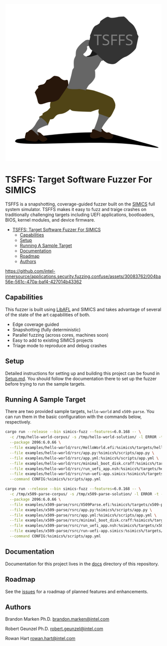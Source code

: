 <p align="center">
  <img src="docs/images/logo.png" alt="TSFFS Logo">
</p>

# TSFFS: Target Software Fuzzer For SIMICS

TSFFS is a snapshotting, coverage-guided fuzzer built on the
[SIMICS](https://www.intel.com/content/www/us/en/developer/articles/tool/simics-simulator.html)
full system simulator. TSFFS makes it easy to fuzz and traige crashes on traditionally
challenging targets including UEFI applications, bootloaders, BIOS, kernel modules, and
device firmware.

- [TSFFS: Target Software Fuzzer For SIMICS](#tsffs-target-software-fuzzer-for-simics)
  - [Capabilities](#capabilities)
  - [Setup](#setup)
  - [Running A Sample Target](#running-a-sample-target)
  - [Documentation](#documentation)
  - [Roadmap](#roadmap)
  - [Authors](#authors)


<https://github.com/intel-innersource/applications.security.fuzzing.confuse/assets/30083762/004ba56e-561c-470a-baf4-427014b43362>


## Capabilities

This fuzzer is built using [LibAFL](https://github.com/AFLplusplus/LibAFL) and SIMICS
and takes advantage of several of the state of the art capabilities of both.

- Edge coverage guided
- Snapshotting (fully deterministic)
- Parallel fuzzing (across cores, machines soon)
- Easy to add to existing SIMICS projects
- Triage mode to reproduce and debug crashes

## Setup

Detailed instructions for setting up and building this project can be found in
[Setup.md](./docs/Setup.md). You should follow the documentation there to set up the
fuzzer before trying to run the sample targets.

## Running A Sample Target

There are two provided sample targets, `hello-world` and `x509-parse`. You can run them
in the basic configuration with the commands below, respectively.

```sh
cargo run --release --bin simics-fuzz --features=6.0.168 -- \
  -c /tmp/hello-world-corpus/ -s /tmp/hello-world-solution/ -l ERROR -t -C 1 \
  --package 2096:6.0.66 \
  --file examples/hello-world/rsrc/HelloWorld.efi:%simics%/targets/hello-world/HelloWorld.efi \
  --file examples/hello-world/rsrc/app.py:%simics%/scripts/app.py \
  --file examples/hello-world/rsrc/app.yml:%simics%/scripts/app.yml \
  --file examples/hello-world/rsrc/minimal_boot_disk.craff:%simics%/targets/hello-world/minimal_boot_disk.craff \
  --file examples/hello-world/rsrc/run_uefi_app.nsh:%simics%/targets/hello-world/run_uefi_app.nsh \
  --file examples/hello-world/rsrc/run-uefi-app.simics:%simics%/targets/hello-world/run-uefi-app.simics \
  --command CONFIG:%simics%/scripts/app.yml
```

```sh
cargo run --release --bin simics-fuzz --features=6.0.168 -- \
  -c /tmp/x509-parse-corpus/ -s /tmp/x509-parse-solution/ -l ERROR -t -C 1 \
  --package 2096:6.0.66 \
  --file examples/x509-parse/rsrc/X509Parse.efi:%simics%/targets/x509-parse/X509Parse.efi \
  --file examples/x509-parse/rsrc/app.py:%simics%/scripts/app.py \
  --file examples/x509-parse/rsrc/app.yml:%simics%/scripts/app.yml \
  --file examples/x509-parse/rsrc/minimal_boot_disk.craff:%simics%/targets/x509-parse/minimal_boot_disk.craff \
  --file examples/x509-parse/rsrc/run_uefi_app.nsh:%simics%/targets/x509-parse/run_uefi_app.nsh \
  --file examples/x509-parse/rsrc/run-uefi-app.simics:%simics%/targets/x509-parse/run-uefi-app.simics \
  --command CONFIG:%simics%/scripts/app.yml
```

## Documentation

Documentation for this project lives in the [docs](./docs/README.md) directory of this
repository.

## Roadmap

See the
[issues](https://github.com/intel-innersource/applications.security.fuzzing.confuse/issues?q=is%3Aopen+is%3Aissue+label%3Afeature)
for a roadmap of planned features and enhancements.

## Authors

Brandon Marken Ph.D.
<brandon.marken@intel.com>

Robert Geunzel Ph.D.
<robert.geunzel@intel.com>

Rowan Hart
<rowan.hart@intel.com>
